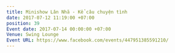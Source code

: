 ```yaml
---
title: Minishow Lân Nhã - Kể câu chuyện tình
date: 2017-07-12 11:19:00 +07:00
position: 39
Event date: 2017-07-14 00:00:00 +07:00
Venue: Swing Lounge
Event URL: https://www.facebook.com/events/447951385591210/
---
```


